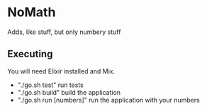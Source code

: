 # NoMath

Adds, like stuff, but only numbery stuff

## Executing

You will need Elixir installed and Mix.

 - "./go.sh test" run tests
 - "./go.sh build" build the application
 - "./go.sh run [numbers]" run the application with your numbers
